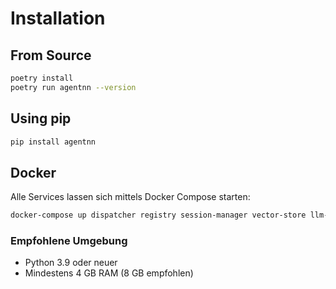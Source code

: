 # Installation

## From Source

```bash
poetry install
poetry run agentnn --version
```

## Using pip

```bash
pip install agentnn
```

## Docker

Alle Services lassen sich mittels Docker Compose starten:

```bash
docker-compose up dispatcher registry session-manager vector-store llm-gateway
```

### Empfohlene Umgebung

- Python 3.9 oder neuer
- Mindestens 4 GB RAM (8 GB empfohlen)

